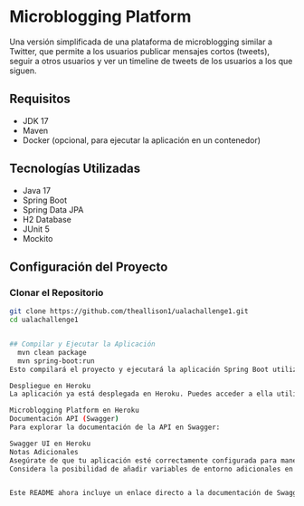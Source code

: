 # Microblogging Platform

Una versión simplificada de una plataforma de microblogging similar a Twitter, que permite a los usuarios publicar mensajes cortos (tweets), seguir a otros usuarios y ver un timeline de tweets de los usuarios a los que siguen.

## Requisitos

- JDK 17
- Maven
- Docker (opcional, para ejecutar la aplicación en un contenedor)

## Tecnologías Utilizadas

- Java 17
- Spring Boot
- Spring Data JPA
- H2 Database
- JUnit 5
- Mockito

## Configuración del Proyecto

### Clonar el Repositorio

```bash
git clone https://github.com/theallison1/ualachallenge1.git
cd ualachallenge1


## Compilar y Ejecutar la Aplicación
  mvn clean package
  mvn spring-boot:run
Esto compilará el proyecto y ejecutará la aplicación Spring Boot utilizando la configuración local.

Despliegue en Heroku
La aplicación ya está desplegada en Heroku. Puedes acceder a ella utilizando la siguiente URL:

Microblogging Platform en Heroku
Documentación API (Swagger)
Para explorar la documentación de la API en Swagger:

Swagger UI en Heroku
Notas Adicionales
Asegúrate de que tu aplicación esté correctamente configurada para manejar la base de datos en el entorno de producción de Heroku, ya que H2 Database es ideal para desarrollo pero no es adecuado para producción a largo plazo.
Considera la posibilidad de añadir variables de entorno adicionales en Heroku para configuraciones sensibles como credenciales de bases de datos o claves de API.


Este README ahora incluye un enlace directo a la documentación de Swagger en tu aplicación desplegada en Heroku. Asegúrate de ajustar cualquier otro detalle específico según las necesidades de tu proyecto antes de publicarlo.

